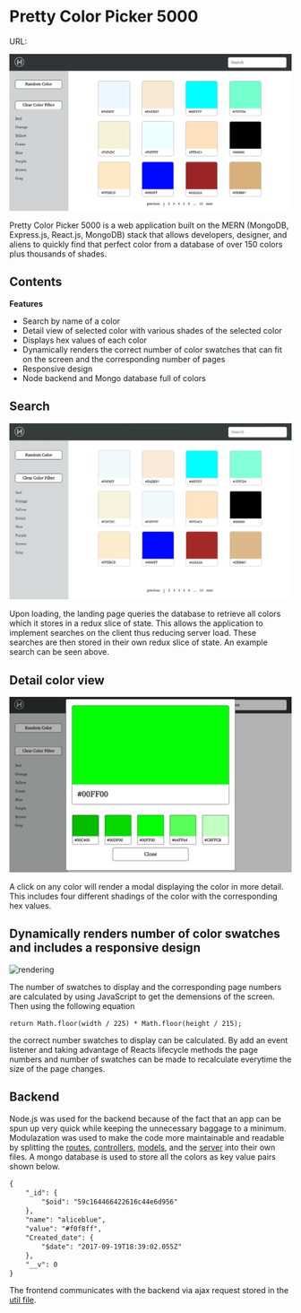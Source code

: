 # Pretty Color Picker 5000

URL: 

![landing-page](./readme-pics/Landing-page.png)

Pretty Color Picker 5000 is a web application built on the MERN (MongoDB, Express.js, React.js, MongoDB) stack that allows developers, designer, and aliens to quickly find that perfect color from a database of over 150 colors plus thousands of shades.

## Contents
**Features**

* Search by name of a color
* Detail view of selected color with various shades of the selected color
* Displays hex values of each color
* Dynamically renders the correct number of color swatches that can fit on the screen and the corresponding number of pages
* Responsive design
* Node backend and Mongo database full of colors

## Search

![search](./readme-pics/search_functionality.gif)

Upon loading, the landing page queries the database to retrieve all colors which it stores in a redux slice of state. This allows the application to implement searches on the client thus reducing server load. These searches are then stored in their own redux slice of state. An example search can be seen above. 

## Detail color view

![detail-view](./readme-pics/detail-view.png)

A click on any color will render a modal displaying the color in more detail. This includes four different shadings of the color with the corresponding hex values. 

## Dynamically renders number of color swatches and includes a responsive design

![rendering](./readme-pics/dynamic-rendering.gif)

The number of swatches to display and the corresponding page numbers are calculated by using JavaScript to get the demensions of the screen. Then using the following equation

    return Math.floor(width / 225) * Math.floor(height / 215);


the correct number swatches to display can be calculated. By add an event listener and taking advantage of Reacts lifecycle methods the page numbers and number of swatches can be made to recalculate everytime the size of the page changes.

## Backend

Node.js was used for the backend because of the fact that an app can be spun up very quick while keeping the unnecessary baggage to a minimum. Modulazation was used to make the code more maintainable and readable by splitting the [routes](./app/api/routes/colorsRoutes.js), [controllers](./app/api/controllers/colorsController.js), [models](./app/api/models/colorsModel.js), and the [server](./app/server.js) into their own files. A mongo database is used to store all the colors as key value pairs shown below.

```
{
    "_id": {
        "$oid": "59c164466422616c44e6d956"
    },
    "name": "aliceblue",
    "value": "#f0f8ff",
    "Created_date": {
        "$date": "2017-09-19T18:39:02.055Z"
    },
    "__v": 0
}
```

The frontend communicates with the backend via ajax request stored in the [util file](./frontend/util/colors_api_util.js).

